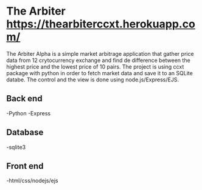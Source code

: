 # The Arbiter https://thearbiterccxt.herokuapp.com/

The Arbiter Alpha is a simple market arbitrage application that gather price data from 12 crytocurrency exchange and find de difference between the highest price and the lowest price of 10 pairs. The project is using ccxt package with python in order to fetch market data and save it to an SQLite databe. The control and the view is done using node.js/Express/EJS.

## Back end
-Python
-Express
## Database
-sqlite3
## Front end
-html/css/nodejs/ejs
